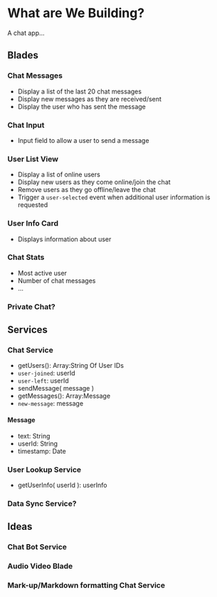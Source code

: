 # What are We Building?

A chat app...

## Blades

### Chat Messages

* Display a list of the last 20 chat messages
* Display new messages as they are received/sent
* Display the user who has sent the message

### Chat Input

* Input field to allow a user to send a message

### User List View

* Display a list of online users
* Display new users as they come online/join the chat
* Remove users as they go offline/leave the chat
* Trigger a `user-selected` event when additional user information is requested

### User Info Card

* Displays information about user

### Chat Stats

* Most active user
* Number of chat messages
* ...

### Private Chat?

## Services

### Chat Service

* getUsers(): Array:String Of User IDs
* `user-joined`: userId
* `user-left`: userId
* sendMessage( message )
* getMessages(): Array:Message
* `new-message`: message

#### Message

* text: String
* userId: String
* timestamp: Date

### User Lookup Service

* getUserInfo( userId ): userInfo

### Data Sync Service?

## Ideas

### Chat Bot Service

### Audio Video Blade

### Mark-up/Markdown formatting Chat Service
